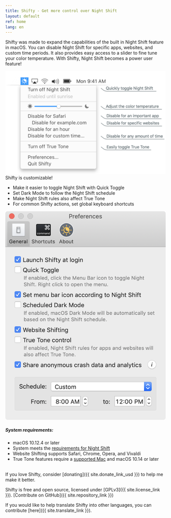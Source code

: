 ```yaml
---
title: Shifty - Get more control over Night Shift
layout: default
ref: home
lang: en
---
```

Shifty was made to expand the capabilities of the built in Night Shift feature in macOS. You can disable Night Shift for specific apps, websites, and custom time periods. It also provides easy access to a slider to fine tune your color temperature. With Shifty, Night Shift becomes a power user feature!

<div id="screenshot-container">
  <img class="shifty-screenshot" src="images/shifty-screenshot-large.png"/>
</div>

<div class="row prefs-columns">
  <div class="col-sm-6 prefs-text">
    Shifty is customizable!
    <ul>
      <li>Make it easier to toggle Night Shift with Quick Toggle</li>
      <li>Set Dark Mode to follow the Night Shift schedule</li>
      <li>Make Night Shift rules also affect True Tone</li>
      <li>For common Shifty actions, set global keyboard shortcuts</li>
    </ul>
  </div>
  <div class="col-sm-6">
    <img id="prefs-general" src="images/prefs-general-screenshot.png">
  </div>
</div>

##### System requirements:
* macOS 10.12.4 or later
* System meets the [requirements for Night Shift](https://support.apple.com/HT207513#requirements)
* Website Shifting supports Safari, Chrome, Opera, and Vivaldi
* True Tone features require a [supported Mac](https://support.apple.com/HT208909) and macOS 10.14 or later

<br>
If you love Shifty, consider [donating]({{ site.donate_link_usd }}) to help me make it better.

Shifty is free and open source, licensed under [GPLv3]({{ site.license_link }}). [Contribute on GitHub]({{ site.repository_link }})

If you would like to help translate Shifty into other languages, you can contribute [here]({{ site.translate_link }}).
